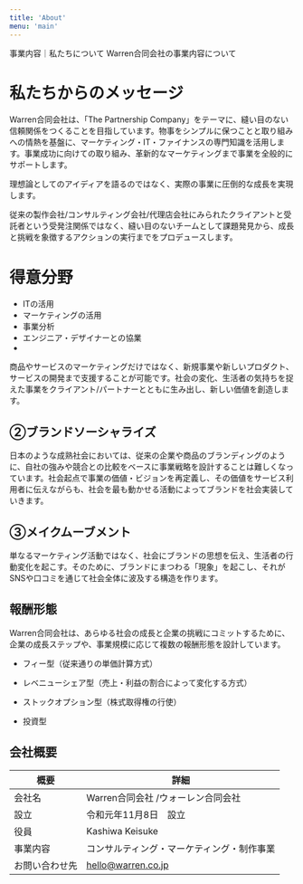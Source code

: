 ```yaml
---
title: 'About'
menu: 'main'
---
```


事業内容｜私たちについて
Warren合同会社の事業内容について

# 私たちからのメッセージ
Warren合同会社は、「The Partnership Company」をテーマに、縫い目のない信頼関係をつくることを目指しています。物事をシンプルに保つことと取り組みへの情熱を基盤に、マーケティング・IT・ファイナンスの専門知識を活用します。事業成功に向けての取り組み、革新的なマーケティングまで事業を全般的にサポートします。

理想論としてのアイディアを語るのではなく、実際の事業に圧倒的な成長を実現します。

従来の製作会社/コンサルティング会社/代理店会社にみられたクライアントと受託者という受発注関係ではなく、縫い目のないチームとして課題発見から、成長と挑戦を象徴するアクションの実行までをプロデュースします。

# 得意分野
- ITの活用
- マーケティングの活用
- 事業分析
- エンジニア・デザイナーとの協業
- 
商品やサービスのマーケティングだけではなく、新規事業や新しいプロダクト、サービスの開発まで支援することが可能です。社会の変化、生活者の気持ちを捉えた事業をクライアント/パートナーとともに生み出し、新しい価値を創造します。

## ②ブランドソーシャライズ
日本のような成熟社会においては、従来の企業や商品のブランディングのように、自社の強みや競合との比較をベースに事業戦略を設計することは難しくなっています。社会起点で事業の価値・ビジョンを再定義し、その価値をサービス利用者に伝えながらも、社会を最も動かせる活動によってブランドを社会実装していきます。

## ③メイクムーブメント
単なるマーケティング活動ではなく、社会にブランドの思想を伝え、生活者の行動変化を起こす。そのために、ブランドにまつわる「現象」を起こし、それがSNSや口コミを通じて社会全体に波及する構造を作ります。

## 報酬形態
Warren合同会社は、あらゆる社会の成長と企業の挑戦にコミットするために、
企業の成長ステップや、事業規模に応じて複数の報酬形態を設計しています。

- フィー型（従来通りの単価計算方式）

- レベニューシェア型（売上・利益の割合によって変化する方式）

- ストックオプション型（株式取得権の行使）

- 投資型

## 会社概要
| 概要           | 詳細 |
| ---------     | --------------- |
| 会社名         | Warren合同会社 /ウォーレン合同会社 |
| 設立           |  令和元年11月8日　設立 |
| 役員           | Kashiwa Keisuke |
| 事業内容       | コンサルティング・マーケティング・制作事業|
| お問い合わせ先  | hello@warren.co.jp  |  
